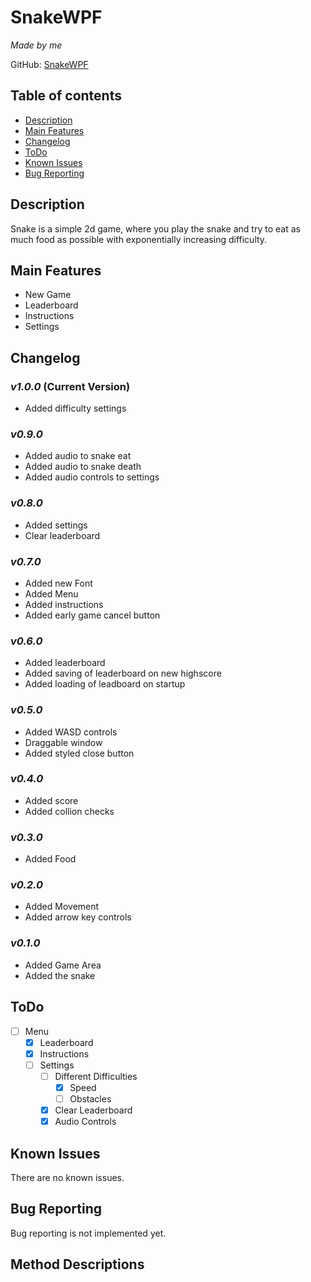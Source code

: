 # SnakeWPF
*Made by me*

GitHub: [SnakeWPF](https://github.com/NotCryze/SnakeWPF)

## Table of contents
- [Description](#Description)
- [Main Features](#Main-Features)
- [Changelog](#Changelog)
- [ToDo](#ToDo)
- [Known Issues](#Known-Issues)
- [Bug Reporting](#Bug-Reporting)

## Description
Snake is a simple 2d game, where you play the snake and try to eat as much food as possible with exponentially increasing difficulty.

## Main Features
- New Game
- Leaderboard
- Instructions
- Settings

## Changelog
### _v1.0.0_ (Current Version)
- Added difficulty settings

### _v0.9.0_
- Added audio to snake eat
- Added audio to snake death
- Added audio controls to settings

### _v0.8.0_
- Added settings
- Clear leaderboard

### _v0.7.0_
- Added new Font
- Added Menu
- Added instructions
- Added early game cancel button

### _v0.6.0_
- Added leaderboard
- Added saving of leaderboard on new highscore
- Added loading of leadboard on startup

### _v0.5.0_
- Added WASD controls
- Draggable window
- Added styled close button

### _v0.4.0_
- Added score
- Added collion checks

### _v0.3.0_
- Added Food

### _v0.2.0_
- Added Movement
- Added arrow key controls

### _v0.1.0_
- Added Game Area
- Added the snake

## ToDo
- [ ] Menu
  - [X] Leaderboard
  - [X] Instructions
  - [ ] Settings
    - [ ] Different Difficulties
      - [X] Speed
      - [ ] Obstacles
    - [X] Clear Leaderboard
    - [X] Audio Controls

## Known Issues
There are no known issues.

## Bug Reporting
Bug reporting is not implemented yet.

## Method Descriptions
